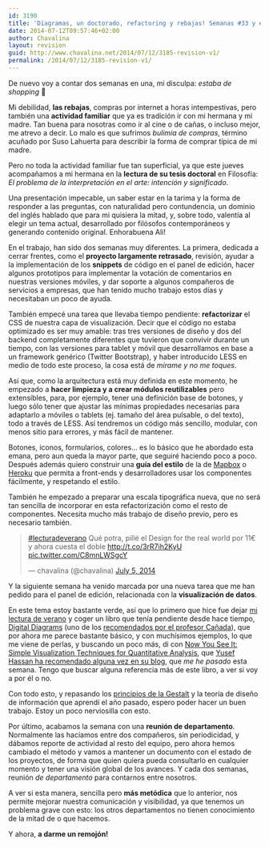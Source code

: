 ```yaml
---
id: 3190
title: 'Diagramas, un doctorado, refactoring y rebajas! Semanas #33 y #34'
date: 2014-07-12T09:57:46+02:00
author: Chavalina
layout: revision
guid: http://www.chavalina.net/2014/07/12/3185-revision-v1/
permalink: /2014/07/12/3185-revision-v1/
---
```

De nuevo voy a contar dos semanas en una, mi disculpa: _estaba de shopping_ 🙂



Mi debilidad, **las rebajas**, compras por internet a horas intempestivas, pero también una **actividad familiar** que ya es tradición ir con mi hermana y mi madre. Tan buena para nosotras como ir al cine o de cañas, o incluso mejor, me atrevo a decir. Lo malo es que sufrimos _bulimia de compras_, término acuñado por Suso Lahuerta para describir la forma de comprar típica de mi madre.

Pero no toda la actividad familiar fue tan superficial, ya que este jueves acompañamos a mi hermana en la **lectura de su tesis doctoral** en Filosofía: _El problema de la interpretación en el arte: intención y significado_. 

Una presentación impecable, un saber estar en la tarima y la forma de responder a las preguntas, con naturalidad pero contundencia, un dominio del inglés hablado que para mi quisiera la mitad, y, sobre todo, valentía al elegir un tema actual, desarrollado por filósofos contemporáneos y generando contenido original. Enhorabuena Ali!



En el trabajo, han sido dos semanas muy diferentes. La primera, dedicada a cerrar frentes, como el **proyecto largamente retrasado**, revisión, ayudar a la implementación de los **snippets** de código en el panel de edición, hacer algunos prototipos para implementar la votación de comentarios en nuestras versiones móviles, y dar soporte a algunos compañeros de servicios a empresas, que han tenido mucho trabajo estos días y necesitaban un poco de ayuda.

También empecé una tarea que llevaba tiempo pendiente: **refactorizar** el CSS de nuestra capa de visualización. Decir que el código no estaba optimizado es ser muy amable: tras tres versiones de diseño y dos del backend completamente diferentes que tuvieron que convivir durante un tiempo, con las versiones para tablet y móvil que desarrollamos en base a un framework genérico (Twitter Bootstrap), y haber introducido LESS en medio de todo este proceso, la cosa está de _mírame y no me toques_.

Así que, como la arquitectura está muy definida en este momento, he empezado a **hacer limpieza y a crear módulos reutilizables** pero extensibles, para, por ejemplo, tener una definición base de botones, y luego sólo tener que ajustar las mínimas propiedades necesarias para adaptarlo a móviles o tablets (ej. tamaño del área pulsable, o del texto), todo a través de LESS. Así tendremos un código más sencillo, modular, con menos sitio para errores, y más fácil de mantener.

Botones, iconos, formularios, colores&#8230; es lo básico que he abordado esta emana, pero aun queda la mayor parte, que seguiré haciendo poco a poco. Después además quiero construir una **guía del estilo** de la de [Mapbox](https://www.mapbox.com/base/styling/components/) o [Heroku](http://sfdc-styleguide.herokuapp.com/) que permita a front-ends y desarrolladores usar los componentes fácilmente, y respetando el estilo.

También he empezado a preparar una escala tipográfica nueva, que no será tan sencilla de incorporar en esta refactorización como el resto de componentes. Necesita mucho más trabajo de diseño previo, pero es necesario también.

<blockquote class="twitter-tweet" lang="en">
  <p>
    <a href="https://twitter.com/hashtag/lecturadeverano?src=hash">#lecturadeverano</a> Qué potra, pillé el Design for the real world por 11€ y ahora cuesta el doble <a href="http://t.co/3rR7ih2KyU">http://t.co/3rR7ih2KyU</a> <a href="http://t.co/C8mnLWSgcY">pic.twitter.com/C8mnLWSgcY</a>
  </p>
  
  <p>
    &mdash; chavalina (@chavalina) <a href="https://twitter.com/chavalina/statuses/485361824750374912">July 5, 2014</a>
  </p>
</blockquote>



Y la siguiente semana ha venido marcada por una nueva tarea que me han pedido para el panel de edición, relacionada con la **visualización de datos**. 

En este tema estoy bastante verde, así que lo primero que hice fue dejar [mi lectura de verano](http://www.amazon.es/gp/product/0500273588/ref=as_li_ss_tl?ie=UTF8&camp=3626&creative=24822&creativeASIN=0500273588&linkCode=as2&tag=chavadiari-21) y coger un libro que tenía pendiente desde hace tiempo, [Digital Diagrams](http://www.amazon.es/gp/product/0823015726/ref=as_li_ss_tl?ie=UTF8&camp=3626&creative=24822&creativeASIN=0823015726&linkCode=as2&tag=chavadiari-21) (uno de los [recomendados por el profesor Cañada](http://www.vostokstudio.com/blog/2011/01/the-26-books-that-made-me-an-interaction-designer/)), que por ahora me parece bastante básico, y con muchísimos ejemplos, lo que me viene de perlas, y buscando un poco más, di con [Now You See It: Simple Visualization Techniques for Quantitative Analysis](http://www.amazon.es/gp/product/0970601980/ref=as_li_ss_tl?ie=UTF8&camp=3626&creative=24822&creativeASIN=0970601980&linkCode=as2&tag=chavadiari-21), que [Yusef Hassan ha recomendado alguna vez en su blog](http://www.human-computer.net/blog/), que _me he pasado_ esta semana. Tengo que buscar alguna referencia más de este libro, a ver si voy a por él o no.

Con todo esto, y repasando los [principios de la Gestalt](http://es.wikipedia.org/wiki/Psicolog%C3%ADa_de_la_Gestalt) y la teoría de diseño de información que aprendí el año pasado, espero poder hacer un buen trabajo. Estoy un poco nerviosilla con esto.

Por último, acabamos la semana con una **reunión de departamento**. Normalmente las hacíamos entre dos compañeros, sin periodicidad, y dábamos reporte de actividad al resto del equipo, pero ahora hemos cambiado el método y vamos a mantener un documento con el estado de los proyectos, de forma que quien quiera pueda consultarlo en cualquier momento y tener una visión global de los avances. Y cada dos semanas, reunión _de departamento_ para contarnos entre nosotros. 

A ver si esta manera, sencilla pero **más metódica** que lo anterior, nos permite mejorar nuestra comunicación y visibilidad, ya que tenemos un problema grave con esto: los otros departamentos no tienen conocimiento de la mitad de o que hacemos.

Y ahora, **a darme un remojón!**